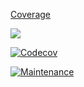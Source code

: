 [Coverage](https://app.codecov.io/gh/freaxnx01/Extensions)


![](https://img.shields.io/codecov/c/github/freaxnx01/extensions)


[![Codecov](https://img.shields.io/codecov/c/github/freaxnx01/extensions)](https://app.codecov.io/gh/freaxnx01/Extensions)


[![Maintenance](https://img.shields.io/badge/Maintained%3F-yes-green.svg)](https://GitHub.com/Naereen/StrapDown.js/graphs/commit-activity)

